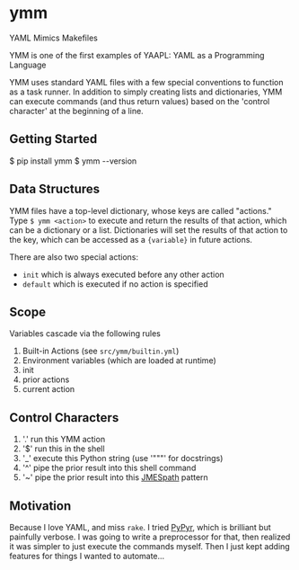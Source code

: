 # ymm
YAML Mimics Makefiles

YMM is one of the first examples of YAAPL: YAML as a Programming Language

YMM uses standard YAML files with a few special conventions to function as a task runner.
In addition to simply creating lists and dictionaries, YMM can execute commands (and thus return values) based on the 'control character' at the beginning of a line.

## Getting Started

$ pip install ymm
$ ymm --version

## Data Structures

YMM files have a top-level dictionary, whose keys are called "actions."
Type `$ ymm <action>` to execute and return the results of that action, which can be a dictionary or a list.
Dictionaries will set the results of that action to the key, which can be accessed as a `{variable}` in future actions.

There are also two special actions:
* `init` which is always executed before any other action
* `default` which is executed if no action is specified

## Scope

Variables cascade via the following rules

1. Built-in Actions (see `src/ymm/builtin.yml`)
2. Environment variables (which are loaded at runtime)
3. init
4. prior actions
5. current action

## Control Characters

1. '.' run this YMM action
2. '$' run this in the shell
3. '_' execute this Python string (use '"""' for docstrings)
4. '^' pipe the prior result into this shell command
5. '~' pipe the prior result into this [JMESpath](https://jmespath.org) pattern

## Motivation

Because I love YAML, and miss `rake`.
I tried [PyPyr](https://pypyr.io), which is brilliant but painfully verbose.
I was going to write a preprocessor for that, then realized it was simpler to just execute the commands myself.
Then I just kept adding features for things I wanted to automate...

